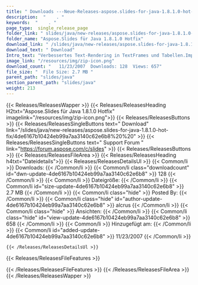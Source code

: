 ```yaml
---
title: " Downloads ---Neue-Releases-aspose.slides-for-java-1.8.1.0-hot-fix . "
description:  "    . " 
keywords:  "    . " 
page_type:  single_release_page
folder_link: " slides/java/new-releases/aspose.slides-for-java-1.8.1.0-hot-fix/"
folder_name: "Aspose.Slides für Java 1.8.1.0 Hotfix"
download_link: " /slides/java/new-releases/aspose.slides-for-java-1.8.1.0-hot-fix/4de6167b10424eb99a7aa3140c62e6b8"
download_text: " Download"
Intro_text: "Verbessertes Text-Rendering in TextFrames und Tabellen.Implementiertes Rendern..."
image_link: "/resources/img/zip-icon.png"
download_count: "   11/23/2007  Downloads: 128  Views: 657"
file_size: "  File Size: 2.7 MB "
parent_path: "slides/java"
section_parent_path: "slides/java"
weight: 213
---
```


{{< Releases/ReleasesWapper >}}
  {{< Releases/ReleasesHeading H2txt="Aspose.Slides für Java 1.8.1.0 Hotfix" imagelink="/resources/img/zip-icon.png">}}
  {{< Releases/ReleasesButtons >}}
    {{< Releases/ReleasesSingleButtons text=" Download" link="/slides/java/new-releases/aspose.slides-for-java-1.8.1.0-hot-fix/4de6167b10424eb99a7aa3140c62e6b8%20%20" >}}
    {{< Releases/ReleasesSingleButtons text=" Support Forum " link="https://forum.aspose.com/c/slides" >}}
  {{< Releases/ReleasesButtons >}}
  {{< Releases/ReleasesFileArea >}}
    {{< Releases/ReleasesHeading h4txt="Dateidetails">}}
    {{< Releases/ReleasesDetailsUl >}}
            {{< Common/li >}} Downloads: {{< /Common/li >}}
      {{< Common/li class="downloadcount" id="dwn-update-4de6167b10424eb99a7aa3140c62e6b8" >}} 128 {{< /Common/li >}}
      {{< Common/li >}} Dateigröße: {{< /Common/li >}}
      {{< Common/li id="size-update-4de6167b10424eb99a7aa3140c62e6b8" >}} 2.7 MB {{< /Common/li >}} 
      {{< Common/li  class="hide" >}} Posted By: {{< /Common/li >}} 
      {{< Common/li class="hide" id="author-update-4de6167b10424eb99a7aa3140c62e6b8" >}} alcrus {{< /Common/li >}}
      {{< Common/li class="hide" >}} Ansichten: {{< /Common/li >}}
      {{< Common/li class="hide" id="view-update-4de6167b10424eb99a7aa3140c62e6b8" >}} 658 {{< /Common/li >}}
      {{< Common/li >}} Hinzugefügt am: {{< /Common/li >}}
      {{< Common/li id="added-update-4de6167b10424eb99a7aa3140c62e6b8" >}} 11/23/2007 {{< /Common/li >}} 

    {{< /Releases/ReleasesDetailsUl >}}

  {{< Releases/ReleasesFileFeatures >}}
      
  {{< /Releases/ReleasesFileFeatures >}}
 {{< /Releases/ReleasesFileArea >}}
{{< /Releases/ReleasesWapper >}}



